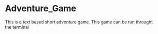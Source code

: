 # Adventure_Game
This is a text based short adventure game. This game can be run throught the terminal 
